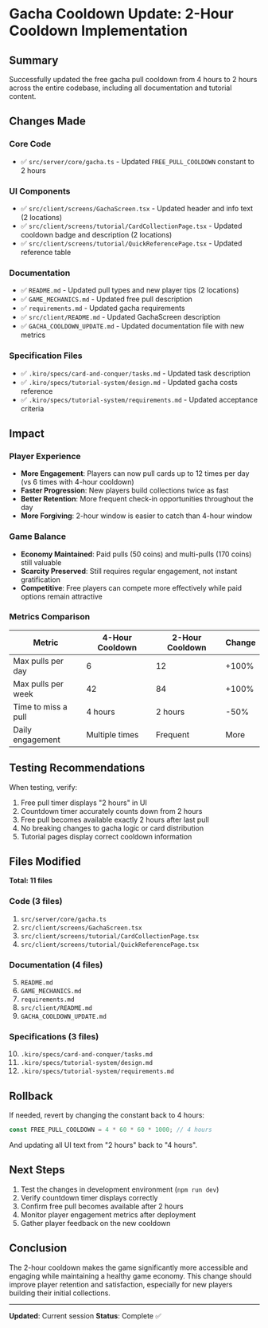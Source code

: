 # Gacha Cooldown Update: 2-Hour Cooldown Implementation

## Summary

Successfully updated the free gacha pull cooldown from 4 hours to 2 hours across the entire codebase, including all documentation and tutorial content.

## Changes Made

### Core Code
- ✅ `src/server/core/gacha.ts` - Updated `FREE_PULL_COOLDOWN` constant to 2 hours

### UI Components
- ✅ `src/client/screens/GachaScreen.tsx` - Updated header and info text (2 locations)
- ✅ `src/client/screens/tutorial/CardCollectionPage.tsx` - Updated cooldown badge and description (2 locations)
- ✅ `src/client/screens/tutorial/QuickReferencePage.tsx` - Updated reference table

### Documentation
- ✅ `README.md` - Updated pull types and new player tips (2 locations)
- ✅ `GAME_MECHANICS.md` - Updated free pull description
- ✅ `requirements.md` - Updated gacha requirements
- ✅ `src/client/README.md` - Updated GachaScreen description
- ✅ `GACHA_COOLDOWN_UPDATE.md` - Updated documentation file with new metrics

### Specification Files
- ✅ `.kiro/specs/card-and-conquer/tasks.md` - Updated task description
- ✅ `.kiro/specs/tutorial-system/design.md` - Updated gacha costs reference
- ✅ `.kiro/specs/tutorial-system/requirements.md` - Updated acceptance criteria

## Impact

### Player Experience
- **More Engagement**: Players can now pull cards up to 12 times per day (vs 6 times with 4-hour cooldown)
- **Faster Progression**: New players build collections twice as fast
- **Better Retention**: More frequent check-in opportunities throughout the day
- **More Forgiving**: 2-hour window is easier to catch than 4-hour window

### Game Balance
- **Economy Maintained**: Paid pulls (50 coins) and multi-pulls (170 coins) still valuable
- **Scarcity Preserved**: Still requires regular engagement, not instant gratification
- **Competitive**: Free players can compete more effectively while paid options remain attractive

### Metrics Comparison

| Metric | 4-Hour Cooldown | 2-Hour Cooldown | Change |
|--------|-----------------|-----------------|--------|
| Max pulls per day | 6 | 12 | +100% |
| Max pulls per week | 42 | 84 | +100% |
| Time to miss a pull | 4 hours | 2 hours | -50% |
| Daily engagement | Multiple times | Frequent | More |

## Testing Recommendations

When testing, verify:
1. Free pull timer displays "2 hours" in UI
2. Countdown timer accurately counts down from 2 hours
3. Free pull becomes available exactly 2 hours after last pull
4. No breaking changes to gacha logic or card distribution
5. Tutorial pages display correct cooldown information

## Files Modified

**Total: 11 files**

### Code (3 files)
1. `src/server/core/gacha.ts`
2. `src/client/screens/GachaScreen.tsx`
3. `src/client/screens/tutorial/CardCollectionPage.tsx`
4. `src/client/screens/tutorial/QuickReferencePage.tsx`

### Documentation (4 files)
5. `README.md`
6. `GAME_MECHANICS.md`
7. `requirements.md`
8. `src/client/README.md`
9. `GACHA_COOLDOWN_UPDATE.md`

### Specifications (3 files)
10. `.kiro/specs/card-and-conquer/tasks.md`
11. `.kiro/specs/tutorial-system/design.md`
12. `.kiro/specs/tutorial-system/requirements.md`

## Rollback

If needed, revert by changing the constant back to 4 hours:
```typescript
const FREE_PULL_COOLDOWN = 4 * 60 * 60 * 1000; // 4 hours
```

And updating all UI text from "2 hours" back to "4 hours".

## Next Steps

1. Test the changes in development environment (`npm run dev`)
2. Verify countdown timer displays correctly
3. Confirm free pull becomes available after 2 hours
4. Monitor player engagement metrics after deployment
5. Gather player feedback on the new cooldown

## Conclusion

The 2-hour cooldown makes the game significantly more accessible and engaging while maintaining a healthy game economy. This change should improve player retention and satisfaction, especially for new players building their initial collections.

---

**Updated**: Current session
**Status**: Complete ✅
